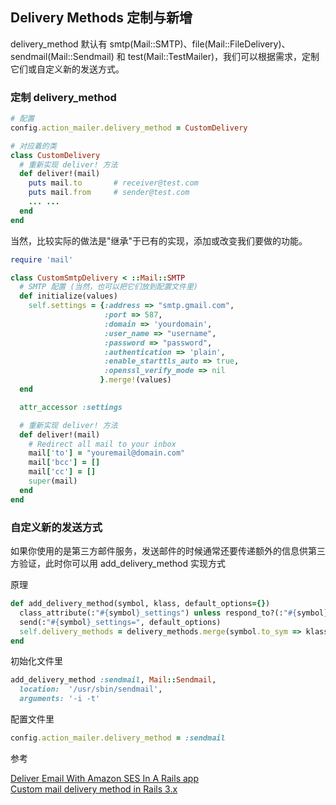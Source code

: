 ## Delivery Methods 定制与新增

delivery_method 默认有 smtp(Mail::SMTP)、file(Mail::FileDelivery)、sendmail(Mail::Sendmail) 和 test(Mail::TestMailer)，我们可以根据需求，定制它们或自定义新的发送方式。

### 定制 delivery_method

``` ruby
# 配置
config.action_mailer.delivery_method = CustomDelivery

# 对应着的类
class CustomDelivery
  # 重新实现 deliver! 方法
  def deliver!(mail)
    puts mail.to       # receiver@test.com
    puts mail.from     # sender@test.com
    ... ...
  end
end
```

当然，比较实际的做法是"继承"于已有的实现，添加或改变我们要做的功能。

``` ruby
require 'mail'

class CustomSmtpDelivery < ::Mail::SMTP
  # SMTP 配置 (当然，也可以把它们放到配置文件里)
  def initialize(values)
    self.settings = {:address => "smtp.gmail.com",
                     :port => 587,
                     :domain => 'yourdomain',
                     :user_name => "username",
                     :password => "password",
                     :authentication => 'plain',
                     :enable_starttls_auto => true,
                     :openssl_verify_mode => nil
                    }.merge!(values)
  end

  attr_accessor :settings

  # 重新实现 deliver! 方法
  def deliver!(mail)
    # Redirect all mail to your inbox
    mail['to'] = "youremail@domain.com"
    mail['bcc'] = []
    mail['cc'] = []
    super(mail)
  end
end
```

### 自定义新的发送方式

如果你使用的是第三方邮件服务，发送邮件的时候通常还要传递额外的信息供第三方验证，此时你可以用 add_delivery_method 实现方式

原理

```ruby
def add_delivery_method(symbol, klass, default_options={})
  class_attribute(:"#{symbol}_settings") unless respond_to?(:"#{symbol}_settings")
  send(:"#{symbol}_settings=", default_options)
  self.delivery_methods = delivery_methods.merge(symbol.to_sym => klass).freeze
end
```

初始化文件里

```ruby
add_delivery_method :sendmail, Mail::Sendmail,
  location:  '/usr/sbin/sendmail',
  arguments: '-i -t'
```

配置文件里

```ruby
config.action_mailer.delivery_method = :sendmail
```

参考

[Deliver Email With Amazon SES In A Rails app](http://robots.thoughtbot.com/deliver-email-with-amazon-ses-in-a-rails-app)<br>
[Custom mail delivery method in Rails 3.x](http://mdushyanth.wordpress.com/2011/08/06/custom-mail-delivery-method-in-rails-3/)
